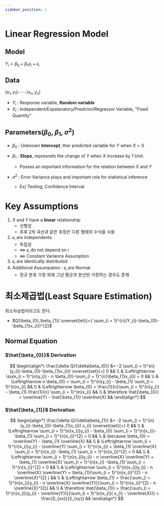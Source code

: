 ```yaml
---
sidebar_position: 1
---
```


# Linear Regression Model
## Model
$Y_{i} = \beta_{0} + \beta_{1}x_{i}+\epsilon_{i}$
## Data
$(x_{1},y_{1})\cdots\cdots(x_{n},y_{n})$
- $Y_{i}$ : Response variable, **Random variable**
- $X_{i}$ : Independent/Expalanatory/Predictor/Regressor Variable, "Fixed Quantity"

## Parameters($\beta_{0}$, $\beta_{1}$, $\sigma^{2}$)
- $\beta_{0}$ : Unknown **Intercept**, ther predicted variable for $Y$ when $X=0$
- $\beta_{1}$ : **Slope**, represnets the change of $Y$ when $X$ increase by 1 Unit.
  - Posses an important information for the relation between $X$ and $Y$

- $\sigma^{2}$ : Error Variance plays and important role for statistical inference
  - Ex) Testing, Confidence Interval
# Key Assumptions
1) $X$ and $Y$ have a **linear** relationship
	- 선형성
	- 추후 2차 곡선과 같은 추정은 다른 형태의 수식을 사용
3) $\epsilon_{i}$ are independents
	- 독립성
	- $\Leftrightarrow$ $\epsilon_{i}$ do not depend on $i$
	- $\Leftrightarrow$ Constant Variance Assumption
5) $\epsilon_{i}$ are identically distributed
6) Additional Assumpation : $\epsilon_{i}$ are Normal
	- 정규 분포 가정 외에 그냥 평균과 분산만 가정하는 경우도 존재

# 최소제곱법(Least Square Estimation)
최소자승법이라고도 한다.

- $Q(\beta_{0},\beta_{1}) \overset{let}{=} \sum_{i = 1}^{n}(Y_{i}-\beta_{0}-\beta_{1}x_{i})^{2}$ 

## Normal Equation
### $\hat{\beta_{0}}$ Derivation
$$
\begin{align*}
\frac{\delta Q}{\delta\beta_{0}} &= -2 \sum_{i = 1}^{n}(y_{i}-\beta_{0}-\beta_{1}x_{i}) \overset{set}{=} 0 &&
\\
& \Leftrightarrow \sum_{i = 1}^{n}y_{i} - n \beta_{0}-\sum_{i = 1}^{n}\beta_{1}x_{i}) = 0 &&
\\
& \Leftrightarrow n \beta_{0} = \sum_{i = 1}^{n}y_{i} - \beta_{1} \sum_{i = 1}^{n}x_{i} &&
\\
& \Leftrightarrow \beta_{0} = \frac{1}{n}\sum_{i = 1}^{n}y_{i} - \beta_{1} \frac{1}{n} \sum_{i = 1}^{n}x_{i} && 
\\
& \therefore \hat{\beta_{0}} = \overline{Y} - \hat{\beta_{1}} \overline{X} &&
\end{align*}
$$


### $\hat{\beta_{1}}$ Derivation
$$
\begin{align*}
\frac{\delta Q}{\delta\beta_{1}} &= -2 \sum_{i = 1}^{n}(y_{i}-\beta_{0}-\beta_{1}x_{i}) x_{i} \overset{set}{=} 0 &&
\\
& \Leftrightarrow \sum_{i = 1}^{n}x_{i}y_{i} - \beta_{0} \sum_{i = 1}^{n}x_{i}-\beta_{1} \sum_{i = 1}^{n}x_{i}^{2} = 0 &&
\\
& \because \beta_{0} = \overline{Y} - \beta_{1} \overline{X} &&
\\
& \Leftrightarrow \sum_{i = 1}^{n}x_{i}y_{i} - \overline{Y} \sum_{i = 1}^{n}x_{i} + \beta_{1} \overline{X} \sum_{i = 1}^{n}x_{i} -\beta_{1} \sum_{i = 1}^{n}x_{i}^{2} = 0 &&
\\
& \Leftrightarrow \sum_{i = 1}^{n}x_{i}y_{i} - n \overline{X} \overline{Y} + \beta_{1} \overline{X} \sum_{i = 1}^{n}x_{i} -\beta_{1} \sum_{i = 1}^{n}x_{i}^{2} = 0 &&
\\
& \Leftrightarrow \sum_{i = 1}^{n}x_{i}y_{i} - n \overline{X} \overline{Y} = \beta_{1}(\sum_{i = 1}^{n}x_{i}^{2} - n \overline{X}^{2} )  &&
\\
& \Leftrightarrow \beta_{1} = \frac{\sum_{i = 1}^{n}x_{i}y_{i} - n \overline{X} \overline{Y}}{\sum_{i = 1}^{n}x_{i}^{2} - n \overline{X}^{2}} &&
\\
& \therefore \hat{\beta_{1}} = \frac{\sum_{i = 1}^{n}x_{i}(y_{i} - \overline{Y})}{\sum_{i = 1}^{n}x_{i}( x_{i} - \overline{X})} = \frac{S_{xx}}{S_{xy}} &&
\end{align*}
$$